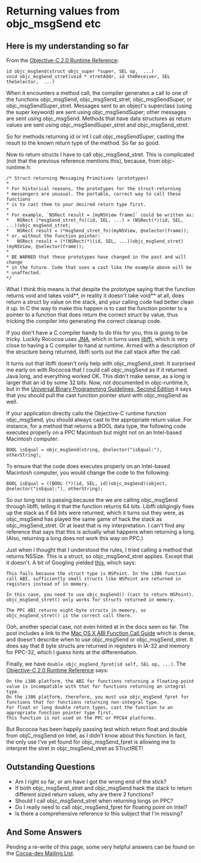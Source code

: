 # Returning values from objc\_msgSend etc #

## Here is my understanding so far ##

From the [Objective-C 2.0 Runtime Reference](http://developer.apple.com/documentation/Cocoa/Reference/ObjCRuntimeRef/Reference/reference.html#//apple_ref/c/func/objc_msgSend):
```
id objc_msgSend(struct objc_super *super, SEL op,  ...)
void objc_msgSend_stret(void * stretAddr, id theReceiver, SEL theSelector,  ...)
```
When it encounters a method call, the compiler generates a call to one of the functions objc\_msgSend, objc\_msgSend\_stret, objc\_msgSendSuper, or objc\_msgSendSuper\_stret.
Messages sent to an object's superclass (using the super keyword) are sent using objc\_msgSendSuper; other messages are sent using objc\_msgSend.
Methods that have data structures as return values are sent using objc\_msgSendSuper\_stret and objc\_msgSend\_stret.

So for methods returning id or int I call objc\_msgSendSuper, casting the result to the known return type of the method.
So far so good.

Now to return structs I have to call objc\_msgSend\_stret.
This is complicated (not that the previous reference mentions this), because, from objc-runtime.h:
```
/* Struct-returning Messaging Primitives (prototypes)
*
* For historical reasons, the prototypes for the struct-returning
* messengers are unusual. The portable, correct way to call these functions
* is to cast them to your desired return type first.
*
* For example, `NSRect result = [myNSView frame]` could be written as:
*   NSRect (*msgSend_stret_fn)(id, SEL, ...) = (NSRect(*)(id, SEL, ...))objc_msgSend_stret;
*   NSRect result = (*msgSend_stret_fn)(myNSView, @selector(frame));
* or, without the function pointer:
*   NSRect result = (*(NSRect(*)(id, SEL, ...))objc_msgSend_stret)(myNSView, @selector(frame));
*
* BE WARNED that these prototypes have changed in the past and will change
* in the future. Code that uses a cast like the example above will be
* unaffected.
*/
```
What I think this means is that despite the prototype saying that the function returns void and takes void**, in reality it doesn't take void** at all, does return a struct by value on the stack, and your calling code had better clean it up.
In C the way to make this happen is to cast the function pointer to a pointer to a function that does return the correct struct by value, thus tricking the compiler into generating the correct cleanup code.

If you don't have a C compiler handy to do this for you, this is going to be tricky.
Luckily Rococoa uses [JNA](http://jna.dev.java.net), which in turns uses [libffi](http://sourceware.org/libffi/), which is very close to having a C compiler to hand at runtime.
Armed with a description of the structure being returned, libffi sorts out the call stack after the call.

It turns out that libffi doesn't only help with objc\_msgSend\_stret.
It surprised me early on with Rococoa that I could call objc\_msgSend as if it returned Java long, and everything worked OK.
This didn't make sense, as a long is larger that an id by some 32 bits.
Now, not documented in objc-runtime.h, but in the [Universal Binary Programming Guidelines, Second Edition](http://developer.apple.com/documentation/MacOSX/Conceptual/universal_binary/universal_binary_tips/chapter_5_section_23.html) it says that you should pull the cast function pointer stunt with objc\_msgSend as well.

If your application directly calls the Objective-C runtime function objc\_msgSend, you should always cast to the appropriate return value.
For instance, for a method that returns a BOOL data type, the following code executes properly on a PPC Macintosh but might not on an Intel-based Macintosh computer:
```
BOOL isEqual = objc_msgSend(string, @selector("isEqual:"), otherString);
```
To ensure that the code does executes properly on an Intel-based Macintosh computer, you would change the code to the following:
```
BOOL isEqual = ((BOOL (*)(id, SEL, id))objc_msgSend)(object, @selector("isEqual:"), otherString);
```
So our long test is passing because the we are calling objc\_msgSend through libffi, telling it that the function returns 64 bits.
Libffi obligingly fixes up the stack as if 64 bits were returned, which it turns out they were, as objc\_msgSend has played the same game of hack the stack as objc\_msgSend\_stret.
Or at least that is my interpretation.
I can't find any reference that says that this is actually what happens when returning a long.
(Also, returning a long does not work this way on PPC.)

Just when I thought that I understood the rules, I tried calling a method that returns NSSize.
This is a struct, so objc\_msgSend\_stret applies. Except that it doesn't.
A bit of Googling yielded [this](http://www.cocoabuilder.com/archive/message/cocoa/2006/6/25/166236), which says:
```
This fails because the struct type is NSPoint. In the i386 function call ABI, sufficiently small structs like NSPoint are returned in registers instead of in memory. 

In this case, you need to use objc_msgSend() (cast to return NSPoint). 
objc_msgSend_stret() only works for structs returned in memory. 

The PPC ABI returns eight-byte structs in memory, so objc_msgSend_stret() is the correct call there. 
```

Ooh, another special case, not even hinted at in the docs seen so far.
The post includes a link to the [Mac OS X ABI Function Call Guide](http://developer.apple.com/documentation/DeveloperTools/Conceptual/LowLevelABI/Introduction.html) which is dense, and doesn't describe when to use objc\_msgSend or objc\_msgSend\_stret.
It does say that 8 byte structs are returned in registers in IA-32 and memory for PPC-32, which I guess hints at the differentiation.

Finally, we have `double objc_msgSend_fpret(id self, SEL op, ...)`.
The [Objective-C 2.0 Runtime Reference](http://developer.apple.com/documentation/Cocoa/Reference/ObjCRuntimeRef/Reference/reference.html#//apple_ref/c/func/objc_msgSend_fpret) says:
```
On the i386 platform, the ABI for functions returning a floating-point value is incompatible with that for functions returning an integral type. 
On the i386 platform, therefore, you must use objc_msgSend_fpret for functions that for functions returning non-integral type. 
For float or long double return types, cast the function to an appropriate function pointer type first.
This function is not used on the PPC or PPC64 platforms.
```

But Rococoa has been happily passing test which return float and double from objC\_msgSend on Intel, as I didn't know about this function.
In fact, the only use I've yet found for objc\_msgSend\_fpret is allowing me to interpret the stret in objc\_msgSend\_stret as STructRET!

## Outstanding Questions ##

  * Am I right so far, or am have I got the wrong end of the stick?
  * If both objc\_msgSend\_stret and objc\_msgSend hack the stack to return different sized return values, why are there 2 functions?
  * Should I call objc\_msgSend\_stret when returning longs on PPC?
  * Do I really need to call objc\_msgSend\_fpret for floating point on Intel?
  * Is there a comprehensive reference to this subject that I'm missing?

## And Some Answers ##

Pending a re-write of this page, some very helpful answers can be found on the [Cocoa-dev Mailing List](http://lists.apple.com/archives/cocoa-dev/2008/Feb/msg02338.html).